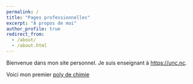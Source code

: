 ```yaml
---
permalink: /
title: "Pages professionnelles"
excerpt: "A propos de moi"
author_profile: true
redirect_from: 
  - /about/
  - /about.html
---
```


Bienvenue dans mon site personnel.
Je suis enseignant à <https://unc.nc>.

Voici mon premier [poly de chimie](../files/Cours_1_Réaction_chimique_AA.pdf)
